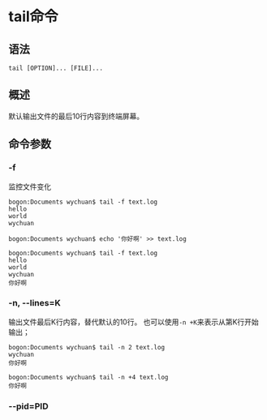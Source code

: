 # tail命令

## 语法
```
tail [OPTION]... [FILE]...
```

## 概述
默认输出文件的最后10行内容到终端屏幕。

## 命令参数

### -f
监控文件变化

```
bogon:Documents wychuan$ tail -f text.log
hello
world
wychuan

bogon:Documents wychuan$ echo '你好啊' >> text.log

bogon:Documents wychuan$ tail -f text.log
hello
world
wychuan
你好啊
```

### -n, --lines=K
输出文件最后K行内容，替代默认的10行。
也可以使用`-n +K`来表示从第K行开始输出；
```
bogon:Documents wychuan$ tail -n 2 text.log
wychuan
你好啊
```

```
bogon:Documents wychuan$ tail -n +4 text.log
你好啊
```
### --pid=PID